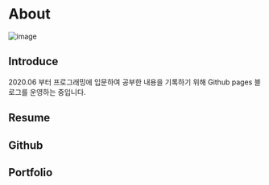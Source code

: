 # About

![image](https://user-images.githubusercontent.com/66978721/103251489-2f3ae400-49bc-11eb-8043-36f9c2718aa5.png) 

## Introduce

2020.06 부터 프로그래밍에 입문하여 공부한 내용을 기록하기 위해 Github pages 블로그를 운영하는 중입니다. 

## Resume

## Github

## Portfolio
